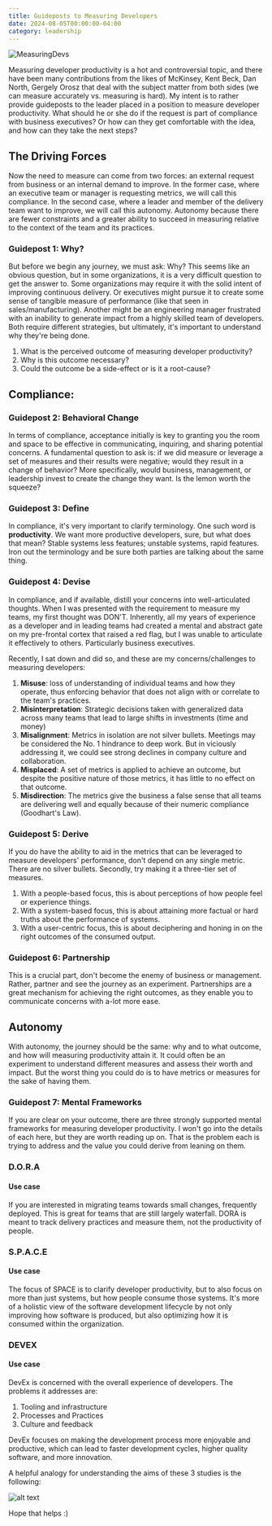 ```yaml
---
title: Guideposts to Measuring Developers
date: 2024-08-05T00:00:00-04:00
category: leadership
---
```


![MeasuringDevs](images/MeasuringDevelopers.png)

Measuring developer productivity is a hot and controversial topic, and there have been many contributions from the likes of McKinsey, Kent Beck, Dan North, Gergely Orosz that deal with the subject matter from both sides (we can measure accurately vs. measuring is hard). My intent is to rather provide guideposts to the leader placed in a position to measure developer productivity. What should he or she do if the request is part of compliance with business executives? Or how can they get comfortable with the idea, and how can they take the next steps?

## The Driving Forces
Now the need to measure can come from two forces: an external request from business or an internal demand to improve. In the former case, where an executive team or manager is requesting metrics, we will call this compliance. In the second case, where a leader and member of the delivery team want to improve, we will call this autonomy. Autonomy because there are fewer constraints and a greater ability to succeed in measuring relative to the context of the team and its practices.

### Guidepost 1: Why?
But before we begin any journey, we must ask: Why? This seems like an obvious question, but in some organizations, it is a very difficult question to get the answer to. Some organizations may require it with the solid intent of improving continuous delivery. Or executives might pursue it to create some sense of tangible measure of performance (like that seen in sales/manufacturing). Another might be an engineering manager frustrated with an inability to generate impact from a highly skilled team of developers. Both require different strategies, but ultimately, it's important to understand why they're being done.

1. What is the perceived outcome of measuring developer productivity?
2. Why is this outcome necessary?
3. Could the outcome be a side-effect or is it a root-cause?

## Compliance:

### Guidepost 2: Behavioral Change

In terms of compliance, acceptance initially is key to granting you the room and space to be effective in communicating, inquiring, and sharing potential concerns. A fundamental question to ask is: if we did measure or leverage a set of measures and their results were negative; would they result in a change of behavior? More specifically, would business, management, or leadership invest to create the change they want. Is the lemon worth the squeeze?

### Guidepost 3: Define

In compliance, it's very important to clarify terminology. One such word is **productivity**. We want more productive developers, sure, but what does that mean? Stable systems less features; unstable systems, rapid features. Iron out the terminology and be sure both parties are talking about the same thing.

### Guidepost 4: Devise

In compliance, and if available, distill your concerns into well-articulated thoughts. When I was presented with the requirement to measure my teams, my first thought was DON'T. Inherently, all my years of experience as a developer and in leading teams had created a mental and abstract gate on my pre-frontal cortex that raised a red flag, but I was unable to articulate it effectively to others. Particularly business executives.

Recently, I sat down and did so, and these are my concerns/challenges to measuring developers:

1. **Misuse**: loss of understanding of individual teams and how they operate, thus enforcing behavior that does not align with or correlate to the team's practices.
2. **Misinterpretation**: Strategic decisions taken with generalized data across many teams that lead to large shifts in investments (time and money)
3. **Misalignment**: Metrics in isolation are not silver bullets. Meetings may be considered the No. 1 hindrance to deep work. But in viciously addressing it, we could see strong declines in company culture and collaboration.
4. **Misplaced**: A set of metrics is applied to achieve an outcome, but despite the positive nature of those metrics, it has little to no effect on that outcome.
5. **Misdirection**: The metrics give the business a false sense that all teams are delivering well and equally because of their numeric compliance (Goodhart's Law).

### Guidepost 5: Derive

If you do have the ability to aid in the metrics that can be leveraged to measure developers' performance, don't depend on any single metric. There are no silver bullets. Secondly, try making it a three-tier set of measures.

1. With a people-based focus, this is about perceptions of how people feel or experience things.
2. With a system-based focus, this is about attaining more factual or hard truths about the performance of systems. 
3. With a user-centric focus, this is about deciphering and honing in on the right outcomes of the consumed output.

### Guidepost 6: Partnership

This is a crucial part, don't become the enemy of business or management. Rather, partner and see the journey as an experiment. Partnerships are a great mechanism for achieving the right outcomes, as they enable you to communicate concerns with a-lot more ease.

## Autonomy

With autonomy, the journey should be the same: why and to what outcome, and how will measuring productivity attain it. It could often be an experiment to understand different measures and assess their worth and impact. But the worst thing you could do is to have metrics or measures for the sake of having them.

### Guidepost 7: Mental Frameworks

If you are clear on your outcome, there are three strongly supported mental frameworks for measuring developer productivity. I won't go into the details of each here, but they are worth reading up on. That is the problem each is  trying to address and the value you could derive from leaning on them.

### D.O.R.A

#### Use case

If you are interested in migrating teams towards small changes, frequently deployed. This is great for teams that are still largely waterfall. DORA is meant to track delivery practices and measure them, not the productivity of people.

### S.P.A.C.E

#### Use case

The focus of SPACE is to clarify developer productivity, but to also focus on more than just systems, but how people consume those systems. It's more of a holistic view of the software development lifecycle by not only improving how software is produced, but also optimizing how it is consumed within the organization.

### DEVEX

#### Use case

DevEx is concerned with the overall experience of developers. The problems it addresses are:

1. Tooling and infrastructure
2. Processes and Practices
3. Culture and feedback

DevEx focuses on making the development process more enjoyable and productive, which can lead to faster development cycles, higher quality software, and more innovation.

A helpful analogy for understanding the aims of these 3 studies is the following:

![alt text](images/pizza.png)

Hope that helps :)